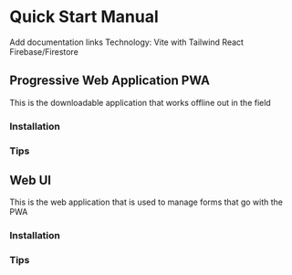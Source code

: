 # Quick Start Manual
Add documentation links
Technology: 
Vite with Tailwind
React
Firebase/Firestore





## Progressive Web Application PWA
This is the downloadable application that works offline out in the field
### Installation
### Tips

## Web UI
This is the web application that is used to manage forms that go with the PWA


### Installation
### Tips




